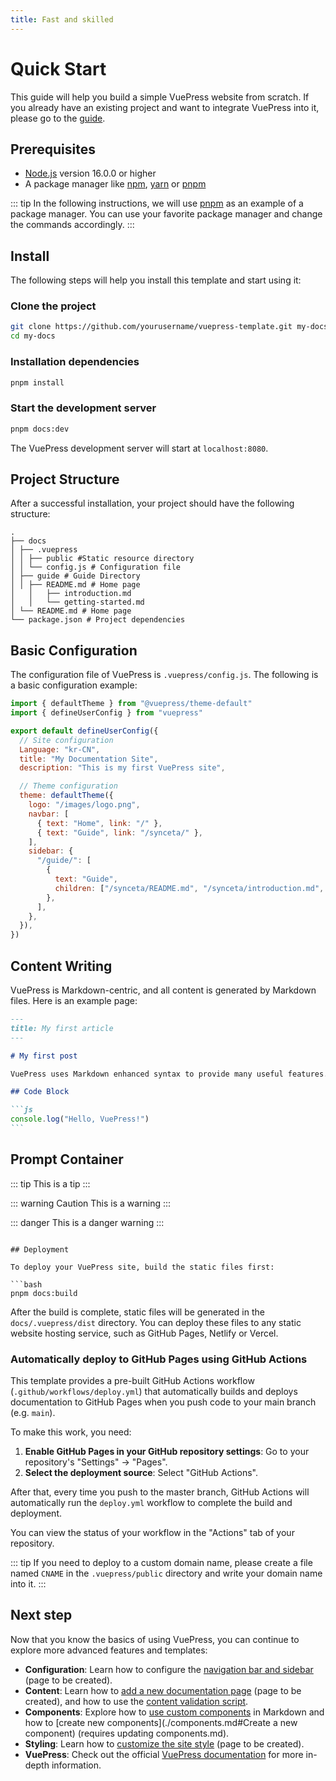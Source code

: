 ```yaml
---
title: Fast and skilled
---
```


# Quick Start

This guide will help you build a simple VuePress website from scratch. If you already have an existing project and want to integrate VuePress into it, please go to the [guide](./README.md).

## Prerequisites

- [Node.js](https://nodejs.org/) version 16.0.0 or higher
- A package manager like [npm](https://www.npmjs.com/), [yarn](https://yarnpkg.com/) or [pnpm](https://pnpm.io/)

::: tip
In the following instructions, we will use [pnpm](https://pnpm.io/) as an example of a package manager. You can use your favorite package manager and change the commands accordingly.
:::

## Install

The following steps will help you install this template and start using it:

### Clone the project

```bash
git clone https://github.com/yourusername/vuepress-template.git my-docs
cd my-docs
```

### Installation dependencies

```bash
pnpm install
```

### Start the development server

```bash
pnpm docs:dev
```

The VuePress development server will start at `localhost:8080`.

## Project Structure

After a successful installation, your project should have the following structure:

```
.
├── docs
│ ├── .vuepress
│ │ ├── public #Static resource directory
│ │ └── config.js # Configuration file
│ ├── guide # Guide Directory
│ │ ├── README.md # Home page
│   │   ├── introduction.md
│   │   └── getting-started.md
│ └── README.md # Home page
└── package.json # Project dependencies
```

## Basic Configuration

The configuration file of VuePress is `.vuepress/config.js`. The following is a basic configuration example:

```js
import { defaultTheme } from "@vuepress/theme-default"
import { defineUserConfig } from "vuepress"

export default defineUserConfig({
  // Site configuration
  Language: "kr-CN",
  title: "My Documentation Site",
  description: "This is my first VuePress site",

  // Theme configuration
  theme: defaultTheme({
    logo: "/images/logo.png",
    navbar: [
      { text: "Home", link: "/" },
      { text: "Guide", link: "/synceta/" },
    ],
    sidebar: {
      "/guide/": [
        {
          text: "Guide",
          children: ["/synceta/README.md", "/synceta/introduction.md", "/synceta/getting-started.md"],
        },
      ],
    },
  }),
})
```

## Content Writing

VuePress is Markdown-centric, and all content is generated by Markdown files. Here is an example page:

````md
---
title: My first article
---

# My first post

VuePress uses Markdown enhanced syntax to provide many useful features.

## Code Block

```js
console.log("Hello, VuePress!")
```
````

## Prompt Container

::: tip
This is a tip
:::

::: warning Caution
This is a warning
:::

::: danger
This is a danger warning
:::

````

## Deployment

To deploy your VuePress site, build the static files first:

```bash
pnpm docs:build
````

After the build is complete, static files will be generated in the `docs/.vuepress/dist` directory. You can deploy these files to any static website hosting service, such as GitHub Pages, Netlify or Vercel.

### Automatically deploy to GitHub Pages using GitHub Actions

This template provides a pre-built GitHub Actions workflow (`.github/workflows/deploy.yml`) that automatically builds and deploys documentation to GitHub Pages when you push code to your main branch (e.g. `main`).

To make this work, you need:

1. **Enable GitHub Pages in your GitHub repository settings**: Go to your repository's "Settings" -> "Pages".
2. **Select the deployment source**: Select "GitHub Actions".

After that, every time you push to the master branch, GitHub Actions will automatically run the `deploy.yml` workflow to complete the build and deployment.

You can view the status of your workflow in the "Actions" tab of your repository.

::: tip
If you need to deploy to a custom domain name, please create a file named `CNAME` in the `.vuepress/public` directory and write your domain name into it.
:::

## Next step

Now that you know the basics of using VuePress, you can continue to explore more advanced features and templates:

- **Configuration**: Learn how to configure the [navigation bar and sidebar](./configuration.md) (page to be created).
- **Content**: Learn how to [add a new documentation page](./adding-content.md) (page to be created), and how to use the [content validation script](./content-validation.md).
- **Components**: Explore how to [use custom components](./components.md) in Markdown and how to [create new components](./components.md#Create a new component) (requires updating components.md).
- **Styling**: Learn how to [customize the site style](./styling.md) (page to be created).
- **VuePress**: Check out the official [VuePress documentation](https://v2.vuepress.vuejs.org/zh/) for more in-depth information.
